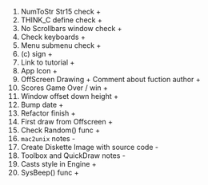 1. NumToStr Str15 check +
2. THINK_C define check +
3. No Scrollbars window check +
4. Check keyboards +
5. Menu submenu check +
6. (c) sign +
7. Link to tutorial +
8. App Icon +
9. OffScreen Drawing + Comment about fuction author +
10. Scores Game Over / win +
11. Window offset down height +
12. Bump date +
13. Refactor finish +
14. First draw from Offscreen +
15. Check Random() func +
16. `mac2unix` notes -
17. Create Diskette Image with source code -
18. Toolbox and QuickDraw notes -
19. Casts style in Engine +
20. SysBeep() func +
